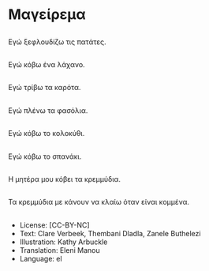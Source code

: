 # Μαγείρεμα

##
Εγώ ξεφλουδίζω τις πατάτες.

##
Εγώ κόβω ένα λάχανο.

##
Εγώ τρίβω τα καρότα.

##
Εγώ πλένω τα φασόλια.

##
Εγώ κόβω το κολοκύθι.

##
Εγώ κόβω το σπανάκι.

##
Η μητέρα μου κόβει τα κρεμμύδια.

##
Τα κρεμμύδια με κάνουν να κλαίω όταν είναι κομμένα.

##
* License: [CC-BY-NC]
* Text: Clare Verbeek, Thembani Dladla, Zanele Buthelezi
* Illustration: Kathy Arbuckle
* Translation: Eleni Manou
* Language: el
